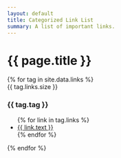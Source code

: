 ```yaml
---
layout: default
title: Categorized Link List
summary: A list of important links.
---
```

<!-- Content Header (Page header) -->
<div class="content-header">
  <div class="container-fluid">
    <div class="row mb-2">
      <div class="col-sm-12">
        <h1 class="m-0 text-dark">
          {{ page.title }}
        </h1>
      </div><!-- /.col -->
    </div><!-- /.row -->
  </div><!-- /.container-fluid -->
</div>
<!-- /.content-header -->
<div class="content">
    <div class="container-fluid">
        <div class="row">
            {% for tag in site.data.links %}
            <div class="col-lg-4 col-md-6">
                <div class="card">
                    <div class="card-header">
                      <span class="badge badge-secondary float-right">{{ tag.links.size }}</span>
                      <h3 class="card-title">{{ tag.tag }} </h3>
                    </div>
                    <div class="card-body p-0">
                        <ul class="nav nav-pills flex-column">
                        {% for link in tag.links %}
                            <li class="nav-item">
                                <a href="{{ link.url }}" class="nav-link">{{ link.text }}</a>
                            </li>
                        {% endfor %}
                        </ul>
                    </div>
                </div>
            </div>
            {% endfor %}
        </div>
    </div>
</div>